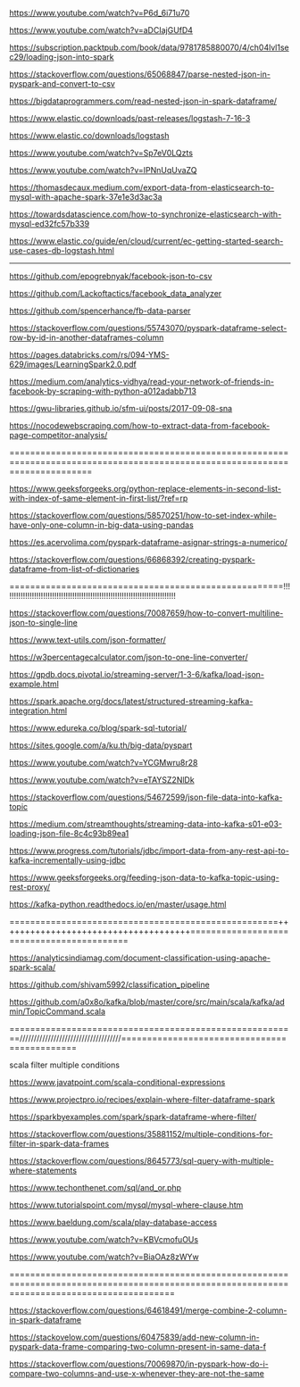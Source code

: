 https://www.youtube.com/watch?v=P6d_6i71u70

https://www.youtube.com/watch?v=aDCIajGUfD4

https://subscription.packtpub.com/book/data/9781785880070/4/ch04lvl1sec29/loading-json-into-spark

https://stackoverflow.com/questions/65068847/parse-nested-json-in-pyspark-and-convert-to-csv

https://bigdataprogrammers.com/read-nested-json-in-spark-dataframe/

https://www.elastic.co/downloads/past-releases/logstash-7-16-3

https://www.elastic.co/downloads/logstash

https://www.youtube.com/watch?v=Sp7eV0LQzts

https://www.youtube.com/watch?v=IPNnUqUvaZQ

https://thomasdecaux.medium.com/export-data-from-elasticsearch-to-mysql-with-apache-spark-37e1e3d3ac3a

https://towardsdatascience.com/how-to-synchronize-elasticsearch-with-mysql-ed32fc57b339

https://www.elastic.co/guide/en/cloud/current/ec-getting-started-search-use-cases-db-logstash.html

-----------------------------------------------------------------------------------------------

https://github.com/epogrebnyak/facebook-json-to-csv

https://github.com/Lackoftactics/facebook_data_analyzer

https://github.com/spencerhance/fb-data-parser

https://stackoverflow.com/questions/55743070/pyspark-dataframe-select-row-by-id-in-another-dataframes-column

https://pages.databricks.com/rs/094-YMS-629/images/LearningSpark2.0.pdf

https://medium.com/analytics-vidhya/read-your-network-of-friends-in-facebook-by-scraping-with-python-a012adabb713

https://gwu-libraries.github.io/sfm-ui/posts/2017-09-08-sna

https://nocodewebscraping.com/how-to-extract-data-from-facebook-page-competitor-analysis/

============================================================================================================================

https://www.geeksforgeeks.org/python-replace-elements-in-second-list-with-index-of-same-element-in-first-list/?ref=rp

https://stackoverflow.com/questions/58570251/how-to-set-index-while-have-only-one-column-in-big-data-using-pandas

https://es.acervolima.com/pyspark-dataframe-asignar-strings-a-numerico/

https://stackoverflow.com/questions/66868392/creating-pyspark-dataframe-from-list-of-dictionaries

=====================================================!!!!!!!!!!!!!!!!!!!!!!!!!!!!!!!!!!!!!!!!!!!!!!!!!!!!!!!!!!!!!!!!!!!!!!!!!!!!!

https://stackoverflow.com/questions/70087659/how-to-convert-multiline-json-to-single-line

https://www.text-utils.com/json-formatter/

https://w3percentagecalculator.com/json-to-one-line-converter/

https://gpdb.docs.pivotal.io/streaming-server/1-3-6/kafka/load-json-example.html

https://spark.apache.org/docs/latest/structured-streaming-kafka-integration.html

https://www.edureka.co/blog/spark-sql-tutorial/

https://sites.google.com/a/ku.th/big-data/pyspart

https://www.youtube.com/watch?v=YCGMwru8r28

https://www.youtube.com/watch?v=eTAYSZ2NlDk

https://stackoverflow.com/questions/54672599/json-file-data-into-kafka-topic

https://medium.com/streamthoughts/streaming-data-into-kafka-s01-e03-loading-json-file-8c4c93b89ea1

https://www.progress.com/tutorials/jdbc/import-data-from-any-rest-api-to-kafka-incrementally-using-jdbc

https://www.geeksforgeeks.org/feeding-json-data-to-kafka-topic-using-rest-proxy/

https://kafka-python.readthedocs.io/en/master/usage.html

====================================================+++++++++++++++++++++++++++++++++++++==========================================

https://analyticsindiamag.com/document-classification-using-apache-spark-scala/

https://github.com/shivam5992/classification_pipeline

https://github.com/a0x8o/kafka/blob/master/core/src/main/scala/kafka/admin/TopicCommand.scala

========================================================////////////////////////////////////=============================================

scala filter multiple conditions

https://www.javatpoint.com/scala-conditional-expressions

https://www.projectpro.io/recipes/explain-where-filter-dataframe-spark

https://sparkbyexamples.com/spark/spark-dataframe-where-filter/

https://stackoverflow.com/questions/35881152/multiple-conditions-for-filter-in-spark-data-frames

https://stackoverflow.com/questions/8645773/sql-query-with-multiple-where-statements

https://www.techonthenet.com/sql/and_or.php

https://www.tutorialspoint.com/mysql/mysql-where-clause.htm

https://www.baeldung.com/scala/play-database-access

https://www.youtube.com/watch?v=KBVcmofuOUs

https://www.youtube.com/watch?v=BiaOAz8zWYw

============================================================================================================================================

https://stackoverflow.com/questions/64618491/merge-combine-2-column-in-spark-dataframe

https://stackovelow.com/questions/60475839/add-new-column-in-pyspark-data-frame-comparing-two-column-present-in-same-data-f

https://stackoverflow.com/questions/70069870/in-pyspark-how-do-i-compare-two-columns-and-use-x-whenever-they-are-not-the-same
